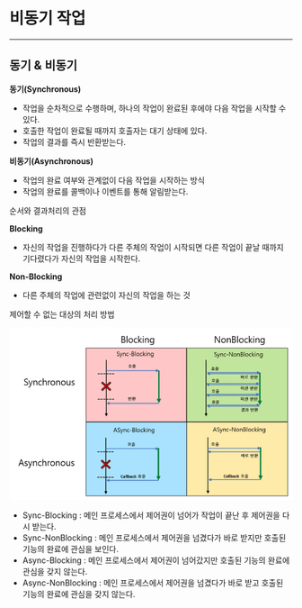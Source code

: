 # 비동기 작업

---

## 동기 & 비동기

**동기(Synchronous)**
- 작업을 순차적으로 수행하며, 하나의 작업이 완료된 후에야 다음 작업을 시작할 수 있다.
- 호출한 작업이 완료될 때까지 호출자는 대기 상태에 있다.
- 작업의 결과를 즉시 반환받는다.

**비동기(Asynchronous)**
- 작업의 완료 여부와 관계없이 다음 작업을 시작하는 방식
- 작업의 완료를 콜백이나 이벤트를 통해 알림받는다.

순서와 결과처리의 관점

**Blocking**
- 자신의 작업을 진행하다가 다른 주체의 작업이 시작되면 다른 작업이 끝날 때까지 기다렸다가 자신의 작업을 시작한다.

**Non-Blocking**
- 다른 주체의 작업에 관련없이 자신의 작업을 하는 것

제어할 수 없는 대상의 처리 방법

![img.png](img/Syn-Asyn-Block-NonBlock.png)

- Sync-Blocking : 메인 프로세스에서 제어권이 넘어가 작업이 끝난 후 제어권을 다시 받는다.
- Sync-NonBlocking : 메인 프로세스에서 제어권을 넘겼다가 바로 받지만 호출된 기능의 완료에 관심을 보인다.
- Async-Blocking : 메인 프로세스에서 제어권이 넘어갔지만 호출된 기능의 완료에 관심을 갖지 않는다.
- Async-NonBlocking : 메인 프로세스에서 제어권을 넘겼다가 바로 받고 호출된 기능의 완료에 관심을 갖지 않는다.

